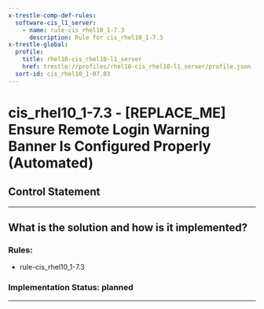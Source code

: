 ```yaml
---
x-trestle-comp-def-rules:
  software-cis_l1_server:
    - name: rule-cis_rhel10_1-7.3
      description: Rule for cis_rhel10_1-7.3
x-trestle-global:
  profile:
    title: rhel10-cis_rhel10-l1_server
    href: trestle://profiles/rhel10-cis_rhel10-l1_server/profile.json
  sort-id: cis_rhel10_1-07.03
---
```


# cis_rhel10_1-7.3 - \[REPLACE_ME\] Ensure Remote Login Warning Banner Is Configured Properly (Automated)

## Control Statement

______________________________________________________________________

## What is the solution and how is it implemented?

<!-- For implementation status enter one of: implemented, partial, planned, alternative, not-applicable -->

<!-- Note that the list of rules under ### Rules: is read-only and changes will not be captured after assembly to JSON -->

<!-- Add control implementation description here for control: cis_rhel10_1-7.3 -->

### Rules:

  - rule-cis_rhel10_1-7.3

### Implementation Status: planned

______________________________________________________________________
